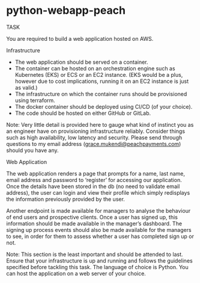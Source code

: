 # python-webapp-peach
TASK

You are required to build a web application hosted on AWS. 

Infrastructure

- The web application should be served on a container. 
- The container can be hosted on an orchestration engine such as Kubernetes (EKS) or ECS or an EC2 instance. (EKS would be a plus, however due to cost implications, running it on an EC2 instance is just as valid.)
- The infrastructure on which the container runs should be provisioned using terraform.
- The docker container should be deployed using CI/CD (of your choice). 
- The code should be hosted on either GitHub or GitLab. 


Note: Very little detail is provided here to gauge what kind of instinct you as an engineer have on provisioning infrastructure reliably. Consider things such as high availability, low latency and security. Please send through questions to my email address (grace.mukendi@peachpayments.com) should you have any.



Web Application

The web application renders a page that prompts for a name, last name, email address and password to ‘register’ for accessing our application. Once the details have been stored in the db (no need to validate email address), the user can login and view their profile which simply redisplays the information previously provided by the user. 

Another endpoint is made available for managers to analyse the behaviour of end users and prospective clients. Once a user has signed up, this information should be made available in the manager’s dashboard. The signing up process events should also be made available for the managers to see, in order for them to assess whether a user has completed sign up or not.


Note: This section is the least important and should be attended to last. Ensure that your infrastructure is up and running and follows the guidelines specified before tackling this task. The language of choice is Python. You can host the application on a web server of your choice.

